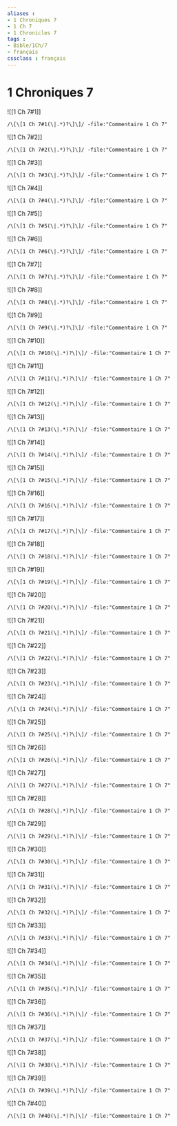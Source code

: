 ```yaml
---
aliases : 
- 1 Chroniques 7
- 1 Ch 7
- 1 Chronicles 7
tags : 
- Bible/1Ch/7
- français
cssclass : français
---
```


# 1 Chroniques 7

![[1 Ch 7#1]]

```query
/\[\[1 Ch 7#1(\|.*)?\]\]/ -file:"Commentaire 1 Ch 7"
```

![[1 Ch 7#2]]

```query
/\[\[1 Ch 7#2(\|.*)?\]\]/ -file:"Commentaire 1 Ch 7"
```

![[1 Ch 7#3]]

```query
/\[\[1 Ch 7#3(\|.*)?\]\]/ -file:"Commentaire 1 Ch 7"
```

![[1 Ch 7#4]]

```query
/\[\[1 Ch 7#4(\|.*)?\]\]/ -file:"Commentaire 1 Ch 7"
```

![[1 Ch 7#5]]

```query
/\[\[1 Ch 7#5(\|.*)?\]\]/ -file:"Commentaire 1 Ch 7"
```

![[1 Ch 7#6]]

```query
/\[\[1 Ch 7#6(\|.*)?\]\]/ -file:"Commentaire 1 Ch 7"
```

![[1 Ch 7#7]]

```query
/\[\[1 Ch 7#7(\|.*)?\]\]/ -file:"Commentaire 1 Ch 7"
```

![[1 Ch 7#8]]

```query
/\[\[1 Ch 7#8(\|.*)?\]\]/ -file:"Commentaire 1 Ch 7"
```

![[1 Ch 7#9]]

```query
/\[\[1 Ch 7#9(\|.*)?\]\]/ -file:"Commentaire 1 Ch 7"
```

![[1 Ch 7#10]]

```query
/\[\[1 Ch 7#10(\|.*)?\]\]/ -file:"Commentaire 1 Ch 7"
```

![[1 Ch 7#11]]

```query
/\[\[1 Ch 7#11(\|.*)?\]\]/ -file:"Commentaire 1 Ch 7"
```

![[1 Ch 7#12]]

```query
/\[\[1 Ch 7#12(\|.*)?\]\]/ -file:"Commentaire 1 Ch 7"
```

![[1 Ch 7#13]]

```query
/\[\[1 Ch 7#13(\|.*)?\]\]/ -file:"Commentaire 1 Ch 7"
```

![[1 Ch 7#14]]

```query
/\[\[1 Ch 7#14(\|.*)?\]\]/ -file:"Commentaire 1 Ch 7"
```

![[1 Ch 7#15]]

```query
/\[\[1 Ch 7#15(\|.*)?\]\]/ -file:"Commentaire 1 Ch 7"
```

![[1 Ch 7#16]]

```query
/\[\[1 Ch 7#16(\|.*)?\]\]/ -file:"Commentaire 1 Ch 7"
```

![[1 Ch 7#17]]

```query
/\[\[1 Ch 7#17(\|.*)?\]\]/ -file:"Commentaire 1 Ch 7"
```

![[1 Ch 7#18]]

```query
/\[\[1 Ch 7#18(\|.*)?\]\]/ -file:"Commentaire 1 Ch 7"
```

![[1 Ch 7#19]]

```query
/\[\[1 Ch 7#19(\|.*)?\]\]/ -file:"Commentaire 1 Ch 7"
```

![[1 Ch 7#20]]

```query
/\[\[1 Ch 7#20(\|.*)?\]\]/ -file:"Commentaire 1 Ch 7"
```

![[1 Ch 7#21]]

```query
/\[\[1 Ch 7#21(\|.*)?\]\]/ -file:"Commentaire 1 Ch 7"
```

![[1 Ch 7#22]]

```query
/\[\[1 Ch 7#22(\|.*)?\]\]/ -file:"Commentaire 1 Ch 7"
```

![[1 Ch 7#23]]

```query
/\[\[1 Ch 7#23(\|.*)?\]\]/ -file:"Commentaire 1 Ch 7"
```

![[1 Ch 7#24]]

```query
/\[\[1 Ch 7#24(\|.*)?\]\]/ -file:"Commentaire 1 Ch 7"
```

![[1 Ch 7#25]]

```query
/\[\[1 Ch 7#25(\|.*)?\]\]/ -file:"Commentaire 1 Ch 7"
```

![[1 Ch 7#26]]

```query
/\[\[1 Ch 7#26(\|.*)?\]\]/ -file:"Commentaire 1 Ch 7"
```

![[1 Ch 7#27]]

```query
/\[\[1 Ch 7#27(\|.*)?\]\]/ -file:"Commentaire 1 Ch 7"
```

![[1 Ch 7#28]]

```query
/\[\[1 Ch 7#28(\|.*)?\]\]/ -file:"Commentaire 1 Ch 7"
```

![[1 Ch 7#29]]

```query
/\[\[1 Ch 7#29(\|.*)?\]\]/ -file:"Commentaire 1 Ch 7"
```

![[1 Ch 7#30]]

```query
/\[\[1 Ch 7#30(\|.*)?\]\]/ -file:"Commentaire 1 Ch 7"
```

![[1 Ch 7#31]]

```query
/\[\[1 Ch 7#31(\|.*)?\]\]/ -file:"Commentaire 1 Ch 7"
```

![[1 Ch 7#32]]

```query
/\[\[1 Ch 7#32(\|.*)?\]\]/ -file:"Commentaire 1 Ch 7"
```

![[1 Ch 7#33]]

```query
/\[\[1 Ch 7#33(\|.*)?\]\]/ -file:"Commentaire 1 Ch 7"
```

![[1 Ch 7#34]]

```query
/\[\[1 Ch 7#34(\|.*)?\]\]/ -file:"Commentaire 1 Ch 7"
```

![[1 Ch 7#35]]

```query
/\[\[1 Ch 7#35(\|.*)?\]\]/ -file:"Commentaire 1 Ch 7"
```

![[1 Ch 7#36]]

```query
/\[\[1 Ch 7#36(\|.*)?\]\]/ -file:"Commentaire 1 Ch 7"
```

![[1 Ch 7#37]]

```query
/\[\[1 Ch 7#37(\|.*)?\]\]/ -file:"Commentaire 1 Ch 7"
```

![[1 Ch 7#38]]

```query
/\[\[1 Ch 7#38(\|.*)?\]\]/ -file:"Commentaire 1 Ch 7"
```

![[1 Ch 7#39]]

```query
/\[\[1 Ch 7#39(\|.*)?\]\]/ -file:"Commentaire 1 Ch 7"
```

![[1 Ch 7#40]]

```query
/\[\[1 Ch 7#40(\|.*)?\]\]/ -file:"Commentaire 1 Ch 7"
```

